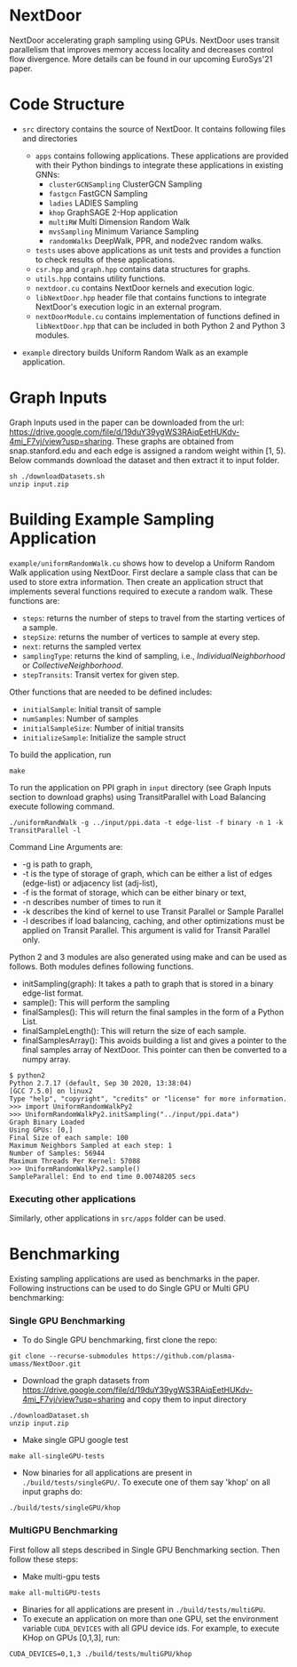 # NextDoor
NextDoor accelerating graph sampling using GPUs.
NextDoor uses <it>transit</it> parallelism that improves memory access locality and decreases control flow divergence.
More details can be found in our upcoming EuroSys'21 paper. 


# Code Structure
* `src` directory contains the source of NextDoor. It contains following files and directories
  * `apps` contains following applications. These applications are provided with their Python bindings to integrate these applications in existing GNNs:
    * `clusterGCNSampling`  ClusterGCN Sampling 
    * `fastgcn` FastGCN Sampling
    * `ladies` LADIES Sampling 
    * `khop` GraphSAGE 2-Hop application
    * `multiRW` Multi Dimension Random Walk  
    * `mvsSampling` Minimum Variance Sampling
    * `randomWalks` DeepWalk, PPR, and node2vec random walks.
  * `tests` uses above applications as unit tests and provides a function to check results of these applications. 
  * `csr.hpp` and `graph.hpp` contains data structures for graphs.
  * `utils.hpp` contains utility functions.
  * `nextdoor.cu` contains NextDoor kernels and execution logic.
  * `libNextDoor.hpp` header file that contains functions to integrate NextDoor's execution logic in an external program.
  * `nextDoorModule.cu` contains implementation of functions defined in `libNextDoor.hpp` that can be included in both Python 2 and Python 3 modules.

* `example` directory builds Uniform Random Walk as an example application.

# Graph Inputs

Graph Inputs used in the paper can be downloaded from the url: https://drive.google.com/file/d/19duY39ygWS3RAiqEetHUKdv-4mi_F7vj/view?usp=sharing. These graphs are obtained from snap.stanford.edu and each edge is assigned a random weight within [1, 5).
Below commands download the dataset and then extract it to input folder.

```
sh ./downloadDatasets.sh
unzip input.zip
```

# Building Example Sampling Application
`example/uniformRandomWalk.cu` shows how to develop a Uniform Random Walk application using NextDoor.
First declare a sample class that can be used to store extra information.
Then create an application struct that implements several functions required to execute a random walk. These functions are:
* `steps`: returns the number of steps to travel from the starting vertices of a sample.
* `stepSize`: returns the number of vertices to sample at every step.
* `next`: returns the sampled vertex
* `samplingType`: returns the kind of sampling, i.e., <i>IndividualNeighborhood</i> or <i>CollectiveNeighborhood</i>.
* `stepTransits`: Transit vertex for given step.

Other functions that are needed to be defined includes:
* `initialSample`: Initial transit of sample
* `numSamples`: Number of samples
* `initialSampleSize`: Number of initial transits
* `initializeSample`: Initialize the sample struct

To build the application, run 
```
make
```

To run the application on PPI graph in `input` directory (see Graph Inputs section to download graphs) using 
TransitParallel with Load Balancing execute following command.
```
./uniformRandWalk -g ../input/ppi.data -t edge-list -f binary -n 1 -k TransitParallel -l
```

Command Line Arguments are:
* -g is path to graph, 
* -t is the type of storage of graph, which can be either a list of edges (edge-list) or adjacency list (adj-list), 
* -f is the format of storage, which can be either binary or text, 
* -n describes number of times to run it
* -k describes the kind of kernel to use Transit Parallel or Sample Parallel 
* -l describes if load balancing, caching, and other optimizations must be applied on Transit Parallel. This argument is valid for Transit Parallel only.


Python 2 and 3 modules are also generated using make and can be used as follows. Both modules defines following functions.
* initSampling(graph): It takes a path to graph that is stored in a binary edge-list format.
* sample(): This will perform the sampling
* finalSamples(): This will return the final samples in the form of a Python List.
* finalSampleLength(): This will return the size of each sample.
* finalSamplesArray(): This avoids building a list and gives a pointer to the final samples array of NextDoor. This pointer can then be converted to a numpy array.

```
$ python2
Python 2.7.17 (default, Sep 30 2020, 13:38:04)
[GCC 7.5.0] on linux2
Type "help", "copyright", "credits" or "license" for more information.
>>> import UniformRandomWalkPy2
>>> UniformRandomWalkPy2.initSampling("../input/ppi.data")
Graph Binary Loaded
Using GPUs: [0,]
Final Size of each sample: 100
Maximum Neighbors Sampled at each step: 1
Number of Samples: 56944
Maximum Threads Per Kernel: 57088
>>> UniformRandomWalkPy2.sample()
SampleParallel: End to end time 0.00748205 secs
```

### Executing other applications
Similarly, other applications in `src/apps` folder can be used.

# Benchmarking

Existing sampling applications are used as benchmarks in the paper. Following instructions can be used to do Single GPU or Multi GPU benchmarking:
### Single GPU Benchmarking
* To do Single GPU benchmarking, first clone the repo:
```
git clone --recurse-submodules https://github.com/plasma-umass/NextDoor.git
```
* Download the graph datasets from https://drive.google.com/file/d/19duY39ygWS3RAiqEetHUKdv-4mi_F7vj/view?usp=sharing and copy them to input directory

```
./downloadDataset.sh
unzip input.zip
```

* Make single GPU google test

```
make all-singleGPU-tests
```

* Now binaries for all applications are present in `./build/tests/singleGPU/`. To execute one of them say 'khop' on all input graphs do:
```
./build/tests/singleGPU/khop
```

### MultiGPU Benchmarking

First follow all steps described in Single GPU Benchmarking section. Then follow these steps:
* Make multi-gpu tests
```
make all-multiGPU-tests
``` 
* Binaries for all applications are present in `./build/tests/multiGPU`.
* To execute an application on more than one GPU, set the environment variable `CUDA_DEVICES` with all GPU device ids. For example, to execute KHop on GPUs [0,1,3], run:
```
CUDA_DEVICES=0,1,3 ./build/tests/multiGPU/khop
```
